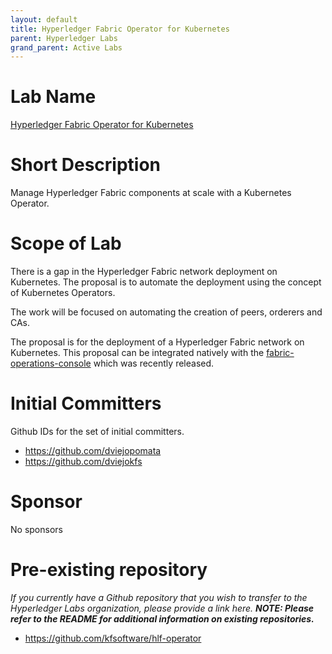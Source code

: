 ```yaml
---
layout: default
title: Hyperledger Fabric Operator for Kubernetes
parent: Hyperledger Labs
grand_parent: Active Labs
---
```

# Lab Name
[Hyperledger Fabric Operator for Kubernetes](https://github.com/hyperledger-labs/fabric-operator)

# Short Description
Manage Hyperledger Fabric components at scale with a Kubernetes Operator.

# Scope of Lab
There is a gap in the Hyperledger Fabric network deployment on Kubernetes. The proposal is to automate the deployment using the concept of Kubernetes Operators.

The work will be focused on automating the creation of peers, orderers and CAs.

The proposal is for the deployment of a Hyperledger Fabric network on Kubernetes. This proposal can be integrated natively with the [fabric-operations-console](https://github.com/hyperledger-labs/fabric-operations-console) which was recently released.

# Initial Committers
Github IDs for the set of initial committers.
- https://github.com/dviejopomata
- https://github.com/dviejokfs

# Sponsor
No sponsors

# Pre-existing repository
_If you currently have a Github repository that you wish to transfer to the Hyperledger Labs organization, please provide a link here. **NOTE: Please refer to the README for additional information on existing repositories.**_
- https://github.com/kfsoftware/hlf-operator
